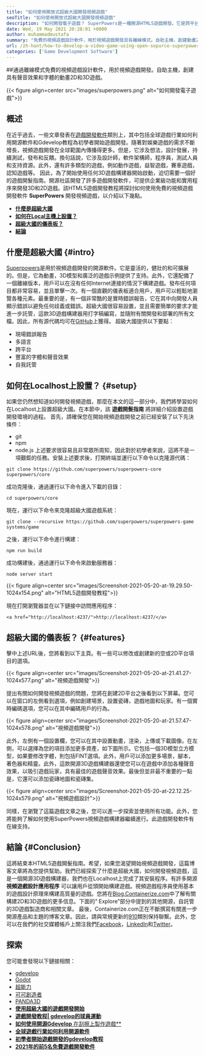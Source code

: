 ```yaml
---
title: "如何使用開放式超級大國開發視頻遊戲" 
seoTitle: "如何使用開放式超級大國開發視頻遊戲" 
description: "如何開發電子遊戲？ SuperPowers是一種開源HTML5遊戲開發。它是跨平台，允許用戶構建動畫2D和3D遊戲。" 
date: Wed, 19 May 2021 20:28:01 +0000
author: muhammadmustafa
summary: "免費的視頻遊戲設計軟件，用於視頻遊戲開發具有離線模式。自助主機，創建動畫2D＆amp;具有聲音效果和字體的3D遊戲。" 
url: /zh-hant/how-to-develop-a-video-game-using-open-sopurce-superpowers/
categories: ['Game Development Software']
---
```


##通過離線模式免費的視頻遊戲設計軟件，用於視頻遊戲開發。自助主機，創建具有聲音效果和字體的動畫2D和3D遊戲。

{{< figure align=center src="images/superpowers.png" alt="如何開發電子遊戲">}}


## 概述
在近乎過去，一些文章發表在[遊戲開發軟件][1]類別上，其中包括全球遊戲行業如何利用開源軟件和Gdevelop教程為初學者開始遊戲開發。隨著對娛樂遊戲的需求不斷增長，視頻遊戲開發在全球範圍內傳播得更多。但是，它涉及想法，設計發展，持續測試，發布和反饋。換句話說，它涉及設計師，軟件架構師，程序員，測試人員和支持資源。此外，還有許多類型的遊戲，例如動作遊戲，益智遊戲，賽車遊戲，認知遊戲等。
因此，為了開始使用任何3D遊戲構建器開始啟動，迫切需要一個好的遊戲開髮指南。開源社區開發了許多遊戲開發軟件，可提供企業級功能和實用程序來開發3D和2D遊戲。該HTML5遊戲開發教程將探討如何使用免費的視頻遊戲開發軟件  **SuperPowers**  開發視頻遊戲，以介紹以下幾點。
*  **[什麼是超級大國][2]**  
*  **[如何在Local主機上設置？][3]**  
*  **[超級大國的儀表板？][4]**  
*  **[結論][5]**  

## 什麼是超級大國 {#intro}

[Superpowers][6]是用於視頻遊戲開發的開源軟件。它是靈活的，健壯的和可擴展的。但是，它為動畫，3D模型和廣泛的遊戲示例提供了支持。此外，它還配備了一個離線版本，用戶可以在沒有任何Internet連接的情況下構建遊戲。發布任何項目都非常容易，並且單擊一次。有一個直觀的儀表板適合用戶，用戶可以輕鬆地瀏覽各種元素。最重要的是，有一個非常酷的是實時錯誤報告，它在其中向開發人員顯示錯誤以避免任何歧義或錯誤。超級大國很容易設置，並且需要簡單的要求才能進一步託管，這款3D遊戲構建器用打字稿編寫，並隨附有關開發和部署的所有文檔。因此，所有源代碼均可在[GitHub][7]上獲得。
超級大國提供以下要點：
* 現場錯誤報告
* 多語言
* 跨平台
* 豐富的字體和聲音效果
* 自我託管

## 如何在Localhost上設置？ {#setup}

如果您仍然想知道如何開發視頻遊戲，那麼在本文的這一部分中，我們將學習如何在Localhost上設置超級大國。在本節中，該  **遊戲開髮指南**  將詳細介紹設置遊戲開發環境的過程。
首先，請確保您在開始視頻遊戲開發之前已經安裝了以下先決條件：
  * git
  * npm
  * node.js
上述要求很容易且非常眾所周知，因此對於初學者來說，這將不是一項艱鉅的任務。安裝上述要求後，打開終端並運行以下命令以克隆源代碼：
```
git clone https://github.com/superpowers/superpowers-core superpowers/core
```
成功克隆後，通過運行以下命令進入下載的目錄：
```
cd superpowers/core
```
現在，運行以下命令來克隆超級大國遊戲系統：
```
git clone --recursive https://github.com/superpowers/superpowers-game systems/game
```
之後，運行以下命令進行構建：
```
npm run build
```
成功構建後，通過運行以下命令來啟動服務器：
```
node server start
```

{{< figure align=center src="images/Screenshot-2021-05-20-at-19.29.50-1024x154.png" alt="HTML5遊戲開發教程">}}

現在打開瀏覽器並在以下鏈接中訪問應用程序：
```
<a href="http://localhost:4237/">http://localhost:4237/</a>
```

## 超級大國的儀表板？ {#features}

擊中上述URL後，您將看到以下主頁。有一些可以修改或創建新的空或2D平台項目的選項。

{{< figure align=center src="images/Screenshot-2021-05-20-at-21.41.27-1024x577.png" alt="視頻遊戲開發">}}

提出有關如何開發視頻遊戲的問題，您將在創建2D平台之後看到以下屏幕。您可以在窗口的左側看到選項，例如創建場景，設置瓷磚，遊戲地圖和玩家。有一個實時編碼選項，您可以在其中編碼用戶的行為。

{{< figure align=center src="images/Screenshot-2021-05-20-at-21.57.47-1024x578.png" alt="視頻遊戲開發">}}

此外，左側有一個設置欄，您可以在其中設置動畫，渲染，上傳或下載圖像。在左側，可以選擇為您的項目添加更多資產，如下圖所示。它包括一個3D模型立方模型，如果要修改字體，則包括FINT選項。此外，用戶可以添加更多場景，腳本，著色器和精靈。此外，這款開源3D遊戲構建器還使您可以在遊戲中添加各種聲音效果，以吸引遊戲玩家，具有最佳的遊戲聲音效果。最後但並非最不重要的一點是，它還可以添加瓷磚地圖和瓷磚集。

{{< figure align=center src="images/Screenshot-2021-05-20-at-22.12.25-1024x579.png" alt="視頻遊戲設計">}}

同樣，在瀏覽了這篇遊戲文章之後，您可以進一步探索並使用所有功能。此外，您將能夠了解如何使用SuperPowers視頻遊戲構建器繼續進行。此遊戲開發軟件有在線支持。

##  **結論**  {#Conclusion}

這將結束本HTML5遊戲開髮指南。希望，如果您渴望開始視頻遊戲開發，這篇博客文章將為您提供幫助。我們已經探索了什麼是超級大國，如何開發視頻遊戲，這是一個開源3D遊戲構建器，我們也在Localhost上完成了其安裝程序。有許多開源  **視頻遊戲設計應用程序**  可以讓用戶從頭開始構建遊戲。視頻遊戲程序員使用基本的遊戲設計原理來構建高質量的遊戲。您將在[Blog.Containerize.com][8]中了解有關構建2D和3D遊戲的更多信息。下面的“ Explore”部分中提到的其他開源，自託管的3D遊戲製造商和相關文章。
最後，Containerize.com正在不斷撰寫有關進一步開源產品和主題的博客文章。因此，請與常規更新的[9][][10]類別保持聯繫。此外，您可以在我們的社交媒體帳戶上關注我們[Facebook][11]，[LinkedIn][12]和[Twitter][13]。

## 探索
您可能會發現以下鏈接相關：
  * [][14][gdevelop][14]
  * [][14][Godot][15]
  * [][14][超能力][6]
  * [][14][可可創造者][16]
  * [][14][PANDA3D][17]
*  **[使用超級大國的遊戲開發開始][18]**  
*  **[遊戲開發教程| gdevelop的球員運動][19]**  
* [  **如何使用開源Gdevelop**  在刮擦上製作遊戲**][20]
*  **[全球遊戲行業如何利用開源軟件][21]**  
*  **[初學者開始遊戲開發的gdevelop教程][22]**  
* [  **2021年的前5名免費遊戲開發軟件**  ][23]



 [1]: https://blog.containerize.com/category/game-development-software/
 [2]: #intro
 [3]: #setup
 [4]: #features
 [5]: #Conclusion
 [6]: https://products.containerize.com/game-development-software/superpowers/
 [7]: https://github.com/superpowers/superpowers-core
 [8]: https://blog.containerize.com/
 [9]: https://products.containerize.com/game-development-software/
 [10]: https://products.containerize.com/business-intelligence/
 [11]: https://web.facebook.com/containerize
 [12]: https://www.linkedin.com/company/containerize/
 [13]: https://twitter.com/containerize_co
 [14]: https://products.containerize.com/game-development-software/gdevelop/
 [15]: https://products.containerize.com/game-development-software/godot/
 [16]: https://products.containerize.com/game-development-software/cocos-creator/
 [17]: https://products.containerize.com/game-development-software/panda3d/
 [18]: https://blog.containerize.com/game-development-software/superpowers-animation-getting-started-with-game-development/
 [19]: https://blog.containerize.com/game-development-software/game-development-tutorial-player-movement-in-gdevelop/
 [20]: https://blog.containerize.com/game-development-software/how-to-make-a-game-on-scratch-using-open-source-gdevelop/
 [21]: https://blog.containerize.com/game-development-software/how-global-gaming-market-leveraging-open-source-software/
 [22]: https://blog.containerize.com/game-development-software/game-development-tutorial-player-movement-in-gdevelop/
 [23]: https://blog.containerize.com/game-development-software/top-5-free-game-development-software-in-the-year-2021/
